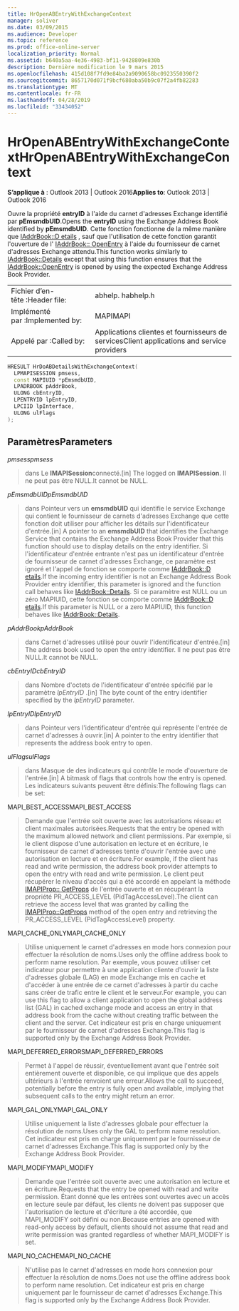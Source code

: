 ```yaml
---
title: HrOpenABEntryWithExchangeContext
manager: soliver
ms.date: 03/09/2015
ms.audience: Developer
ms.topic: reference
ms.prod: office-online-server
localization_priority: Normal
ms.assetid: b640a5aa-4e36-4983-bf11-9428809e830b
description: Dernière modification le 9 mars 2015
ms.openlocfilehash: 415d108f7fd9e84ba2a9090658bc0923550390f2
ms.sourcegitcommit: 8657170d071f9bcf680aba50b9c07f2a4fb82283
ms.translationtype: MT
ms.contentlocale: fr-FR
ms.lasthandoff: 04/28/2019
ms.locfileid: "33434052"
---
```

# <a name="hropenabentrywithexchangecontext"></a><span data-ttu-id="ba009-103">HrOpenABEntryWithExchangeContext</span><span class="sxs-lookup"><span data-stu-id="ba009-103">HrOpenABEntryWithExchangeContext</span></span>

  
  
<span data-ttu-id="ba009-104">**S’applique à** : Outlook 2013 | Outlook 2016</span><span class="sxs-lookup"><span data-stu-id="ba009-104">**Applies to**: Outlook 2013 | Outlook 2016</span></span> 
  
<span data-ttu-id="ba009-105">Ouvre la propriété **entryID** à l'aide du carnet d'adresses Exchange identifié par **pEmsmdbUID**.</span><span class="sxs-lookup"><span data-stu-id="ba009-105">Opens the **entryID** using the Exchange Address Book identified by **pEmsmdbUID**.</span></span> <span data-ttu-id="ba009-106">Cette fonction fonctionne de la même manière que [IAddrBook::D etails](iaddrbook-details.md) , sauf que l'utilisation de cette fonction garantit l'ouverture de l' [IAddrBook:: OpenEntry](iaddrbook-openentry.md) à l'aide du fournisseur de carnet d'adresses Exchange attendu.</span><span class="sxs-lookup"><span data-stu-id="ba009-106">This function works similarly to [IAddrBook::Details](iaddrbook-details.md) except that using this function ensures that the [IAddrBook::OpenEntry](iaddrbook-openentry.md) is opened by using the expected Exchange Address Book Provider.</span></span> 
  
|||
|:-----|:-----|
|<span data-ttu-id="ba009-107">Fichier d’en-tête :</span><span class="sxs-lookup"><span data-stu-id="ba009-107">Header file:</span></span>  <br/> |<span data-ttu-id="ba009-108">abhelp. h</span><span class="sxs-lookup"><span data-stu-id="ba009-108">abhelp.h</span></span>  <br/> |
|<span data-ttu-id="ba009-109">Implémenté par :</span><span class="sxs-lookup"><span data-stu-id="ba009-109">Implemented by:</span></span>  <br/> |<span data-ttu-id="ba009-110">MAPI</span><span class="sxs-lookup"><span data-stu-id="ba009-110">MAPI</span></span>  <br/> |
|<span data-ttu-id="ba009-111">Appelé par :</span><span class="sxs-lookup"><span data-stu-id="ba009-111">Called by:</span></span>  <br/> |<span data-ttu-id="ba009-112">Applications clientes et fournisseurs de services</span><span class="sxs-lookup"><span data-stu-id="ba009-112">Client applications and service providers</span></span>  <br/> |
   
```cpp
HRESULT HrDoABDetailsWithExchangeContext(
  LPMAPISESSION pmsess,
  const MAPIUID *pEmsmdbUID,
  LPADRBOOK pAddrBook,
  ULONG cbEntryID,
  LPENTRYID lpEntryID,
  LPCIID lpInterface,
  ULONG ulFlags
);
```

## <a name="parameters"></a><span data-ttu-id="ba009-113">Paramètres</span><span class="sxs-lookup"><span data-stu-id="ba009-113">Parameters</span></span>

 <span data-ttu-id="ba009-114">_pmsess_</span><span class="sxs-lookup"><span data-stu-id="ba009-114">_pmsess_</span></span>
  
> <span data-ttu-id="ba009-115">dans Le **IMAPISession**connecté.</span><span class="sxs-lookup"><span data-stu-id="ba009-115">[in] The logged on **IMAPISession**.</span></span> <span data-ttu-id="ba009-116">Il ne peut pas être NULL.</span><span class="sxs-lookup"><span data-stu-id="ba009-116">It cannot be NULL.</span></span>
    
 <span data-ttu-id="ba009-117">_pEmsmdbUID_</span><span class="sxs-lookup"><span data-stu-id="ba009-117">_pEmsmdbUID_</span></span>
  
> <span data-ttu-id="ba009-118">dans Pointeur vers un **emsmdbUID** qui identifie le service Exchange qui contient le fournisseur de carnets d'adresses Exchange que cette fonction doit utiliser pour afficher les détails sur l'identificateur d'entrée.</span><span class="sxs-lookup"><span data-stu-id="ba009-118">[in] A pointer to an **emsmdbUID** that identifies the Exchange Service that contains the Exchange Address Book Provider that this function should use to display details on the entry identifier.</span></span> <span data-ttu-id="ba009-119">Si l'identificateur d'entrée entrante n'est pas un identificateur d'entrée de fournisseur de carnet d'adresses Exchange, ce paramètre est ignoré et l'appel de fonction se comporte comme [IAddrBook::D etails](iaddrbook-details.md).</span><span class="sxs-lookup"><span data-stu-id="ba009-119">If the incoming entry identifier is not an Exchange Address Book Provider entry identifier, this parameter is ignored and the function call behaves like [IAddrBook::Details](iaddrbook-details.md).</span></span> <span data-ttu-id="ba009-120">Si ce paramètre est NULL ou un zéro MAPIUID, cette fonction se comporte comme [IAddrBook::D etails](iaddrbook-details.md).</span><span class="sxs-lookup"><span data-stu-id="ba009-120">If this parameter is NULL or a zero MAPIUID, this function behaves like [IAddrBook::Details](iaddrbook-details.md).</span></span>
    
 <span data-ttu-id="ba009-121">_pAddrBook_</span><span class="sxs-lookup"><span data-stu-id="ba009-121">_pAddrBook_</span></span>
  
> <span data-ttu-id="ba009-122">dans Carnet d'adresses utilisé pour ouvrir l'identificateur d'entrée.</span><span class="sxs-lookup"><span data-stu-id="ba009-122">[in] The address book used to open the entry identifier.</span></span> <span data-ttu-id="ba009-123">Il ne peut pas être NULL.</span><span class="sxs-lookup"><span data-stu-id="ba009-123">It cannot be NULL.</span></span>
    
 <span data-ttu-id="ba009-124">_cbEntryID_</span><span class="sxs-lookup"><span data-stu-id="ba009-124">_cbEntryID_</span></span>
  
> <span data-ttu-id="ba009-125">dans Nombre d'octets de l'identificateur d'entrée spécifié par le paramètre _lpEntryID_ .</span><span class="sxs-lookup"><span data-stu-id="ba009-125">[in] The byte count of the entry identifier specified by the  _lpEntryID_ parameter.</span></span> 
    
 <span data-ttu-id="ba009-126">_lpEntryID_</span><span class="sxs-lookup"><span data-stu-id="ba009-126">_lpEntryID_</span></span>
  
>  <span data-ttu-id="ba009-127">dans Pointeur vers l'identificateur d'entrée qui représente l'entrée de carnet d'adresses à ouvrir.</span><span class="sxs-lookup"><span data-stu-id="ba009-127">[in] A pointer to the entry identifier that represents the address book entry to open.</span></span> 
    
 <span data-ttu-id="ba009-128">_ulFlags_</span><span class="sxs-lookup"><span data-stu-id="ba009-128">_ulFlags_</span></span>
  
> <span data-ttu-id="ba009-129">dans Masque de des indicateurs qui contrôle le mode d'ouverture de l'entrée.</span><span class="sxs-lookup"><span data-stu-id="ba009-129">[in] A bitmask of flags that controls how the entry is opened.</span></span> <span data-ttu-id="ba009-130">Les indicateurs suivants peuvent être définis:</span><span class="sxs-lookup"><span data-stu-id="ba009-130">The following flags can be set:</span></span>
    
<span data-ttu-id="ba009-131">MAPI_BEST_ACCESS</span><span class="sxs-lookup"><span data-stu-id="ba009-131">MAPI_BEST_ACCESS</span></span>
  
> <span data-ttu-id="ba009-132">Demande que l'entrée soit ouverte avec les autorisations réseau et client maximales autorisées.</span><span class="sxs-lookup"><span data-stu-id="ba009-132">Requests that the entry be opened with the maximum allowed network and client permissions.</span></span> <span data-ttu-id="ba009-133">Par exemple, si le client dispose d'une autorisation en lecture et en écriture, le fournisseur de carnet d'adresses tente d'ouvrir l'entrée avec une autorisation en lecture et en écriture.</span><span class="sxs-lookup"><span data-stu-id="ba009-133">For example, if the client has read and write permission, the address book provider attempts to open the entry with read and write permission.</span></span> <span data-ttu-id="ba009-134">Le client peut récupérer le niveau d'accès qui a été accordé en appelant la méthode [IMAPIProp:: GetProps](imapiprop-getprops.md) de l'entrée ouverte et en récupérant la propriété PR_ACCESS_LEVEL (PidTagAccessLevel).</span><span class="sxs-lookup"><span data-stu-id="ba009-134">The client can retrieve the access level that was granted by calling the [IMAPIProp::GetProps](imapiprop-getprops.md) method of the open entry and retrieving the PR_ACCESS_LEVEL (PidTagAccessLevel) property.</span></span> 
    
<span data-ttu-id="ba009-135">MAPI_CACHE_ONLY</span><span class="sxs-lookup"><span data-stu-id="ba009-135">MAPI_CACHE_ONLY</span></span>
  
> <span data-ttu-id="ba009-136">Utilise uniquement le carnet d'adresses en mode hors connexion pour effectuer la résolution de noms.</span><span class="sxs-lookup"><span data-stu-id="ba009-136">Uses only the offline address book to perform name resolution.</span></span> <span data-ttu-id="ba009-137">Par exemple, vous pouvez utiliser cet indicateur pour permettre à une application cliente d'ouvrir la liste d'adresses globale (LAG) en mode Exchange mis en cache et d'accéder à une entrée de ce carnet d'adresses à partir du cache sans créer de trafic entre le client et le serveur.</span><span class="sxs-lookup"><span data-stu-id="ba009-137">For example, you can use this flag to allow a client application to open the global address list (GAL) in cached exchange mode and access an entry in that address book from the cache without creating traffic between the client and the server.</span></span> <span data-ttu-id="ba009-138">Cet indicateur est pris en charge uniquement par le fournisseur de carnet d'adresses Exchange.</span><span class="sxs-lookup"><span data-stu-id="ba009-138">This flag is supported only by the Exchange Address Book Provider.</span></span>
    
<span data-ttu-id="ba009-139">MAPI_DEFERRED_ERRORS</span><span class="sxs-lookup"><span data-stu-id="ba009-139">MAPI_DEFERRED_ERRORS</span></span>
  
> <span data-ttu-id="ba009-140">Permet à l'appel de réussir, éventuellement avant que l'entrée soit entièrement ouverte et disponible, ce qui implique que des appels ultérieurs à l'entrée renvoient une erreur.</span><span class="sxs-lookup"><span data-stu-id="ba009-140">Allows the call to succeed, potentially before the entry is fully open and available, implying that subsequent calls to the entry might return an error.</span></span>
    
<span data-ttu-id="ba009-141">MAPI_GAL_ONLY</span><span class="sxs-lookup"><span data-stu-id="ba009-141">MAPI_GAL_ONLY</span></span>
  
> <span data-ttu-id="ba009-142">Utilise uniquement la liste d'adresses globale pour effectuer la résolution de noms.</span><span class="sxs-lookup"><span data-stu-id="ba009-142">Uses only the GAL to perform name resolution.</span></span> <span data-ttu-id="ba009-143">Cet indicateur est pris en charge uniquement par le fournisseur de carnet d'adresses Exchange.</span><span class="sxs-lookup"><span data-stu-id="ba009-143">This flag is supported only by the Exchange Address Book Provider.</span></span>
    
<span data-ttu-id="ba009-144">MAPI_MODIFY</span><span class="sxs-lookup"><span data-stu-id="ba009-144">MAPI_MODIFY</span></span>
  
> <span data-ttu-id="ba009-145">Demande que l'entrée soit ouverte avec une autorisation en lecture et en écriture.</span><span class="sxs-lookup"><span data-stu-id="ba009-145">Requests that the entry be opened with read and write permission.</span></span> <span data-ttu-id="ba009-146">Étant donné que les entrées sont ouvertes avec un accès en lecture seule par défaut, les clients ne doivent pas supposer que l'autorisation de lecture et d'écriture a été accordée, que MAPI_MODIFY soit défini ou non.</span><span class="sxs-lookup"><span data-stu-id="ba009-146">Because entries are opened with read-only access by default, clients should not assume that read and write permission was granted regardless of whether MAPI_MODIFY is set.</span></span>
    
<span data-ttu-id="ba009-147">MAPI_NO_CACHE</span><span class="sxs-lookup"><span data-stu-id="ba009-147">MAPI_NO_CACHE</span></span>
  
> <span data-ttu-id="ba009-148">N'utilise pas le carnet d'adresses en mode hors connexion pour effectuer la résolution de noms.</span><span class="sxs-lookup"><span data-stu-id="ba009-148">Does not use the offline address book to perform name resolution.</span></span> <span data-ttu-id="ba009-149">Cet indicateur est pris en charge uniquement par le fournisseur de carnet d'adresses Exchange.</span><span class="sxs-lookup"><span data-stu-id="ba009-149">This flag is supported only by the Exchange Address Book Provider.</span></span>
    

